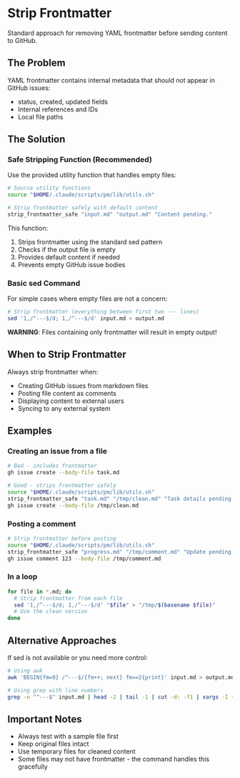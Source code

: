 # Strip Frontmatter

Standard approach for removing YAML frontmatter before sending content to GitHub.

## The Problem

YAML frontmatter contains internal metadata that should not appear in GitHub issues:
- status, created, updated fields
- Internal references and IDs
- Local file paths

## The Solution

### Safe Stripping Function (Recommended)

Use the provided utility function that handles empty files:

```bash
# Source utility functions
source "$HOME/.claude/scripts/pm/lib/utils.sh"

# Strip frontmatter safely with default content
strip_frontmatter_safe "input.md" "output.md" "Content pending."
```

This function:
1. Strips frontmatter using the standard sed pattern
2. Checks if the output file is empty
3. Provides default content if needed
4. Prevents empty GitHub issue bodies

### Basic sed Command

For simple cases where empty files are not a concern:

```bash
# Strip frontmatter (everything between first two --- lines)
sed '1,/^---$/d; 1,/^---$/d' input.md > output.md
```

**WARNING**: Files containing only frontmatter will result in empty output!

## When to Strip Frontmatter

Always strip frontmatter when:
- Creating GitHub issues from markdown files
- Posting file content as comments
- Displaying content to external users
- Syncing to any external system

## Examples

### Creating an issue from a file
```bash
# Bad - includes frontmatter
gh issue create --body-file task.md

# Good - strips frontmatter safely
source "$HOME/.claude/scripts/pm/lib/utils.sh"
strip_frontmatter_safe "task.md" "/tmp/clean.md" "Task details pending."
gh issue create --body-file /tmp/clean.md
```

### Posting a comment
```bash
# Strip frontmatter before posting
source "$HOME/.claude/scripts/pm/lib/utils.sh"
strip_frontmatter_safe "progress.md" "/tmp/comment.md" "Update pending."
gh issue comment 123 --body-file /tmp/comment.md
```

### In a loop
```bash
for file in *.md; do
  # Strip frontmatter from each file
  sed '1,/^---$/d; 1,/^---$/d' "$file" > "/tmp/$(basename $file)"
  # Use the clean version
done
```

## Alternative Approaches

If sed is not available or you need more control:

```bash
# Using awk
awk 'BEGIN{fm=0} /^---$/{fm++; next} fm==2{print}' input.md > output.md

# Using grep with line numbers
grep -n "^---$" input.md | head -2 | tail -1 | cut -d: -f1 | xargs -I {} tail -n +$(({}+1)) input.md
```

## Important Notes

- Always test with a sample file first
- Keep original files intact
- Use temporary files for cleaned content
- Some files may not have frontmatter - the command handles this gracefully